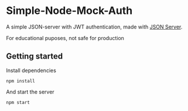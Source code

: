 # Simple-Node-Mock-Auth
A simple JSON-server with JWT authentication, made with [JSON Server](https://github.com/typicode/json-server#getting-started).

For educational puposes, not safe for production

## Getting started
Install dependencies
```
npm install
```
And start the server
```
npm start
```
